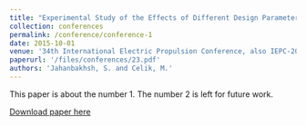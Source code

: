 ```yaml
---
title: "Experimental Study of the Effects of Different Design Parameters on the Plasma Characteristics and the Extracted Current of a Prototype Radio-Frequency Plasma Cathode"
collection: conferences
permalink: /conference/conference-1
date: 2015-10-01
venue: '34th International Electric Propulsion Conference, also IEPC-2015-108'
paperurl: '/files/conferences/23.pdf'
authors: 'Jahanbakhsh, S. and Celik, M.'
---
```

This paper is about the number 1. The number 2 is left for future work.

[Download paper here](http://academicpages.github.io/files/paper1.pdf)